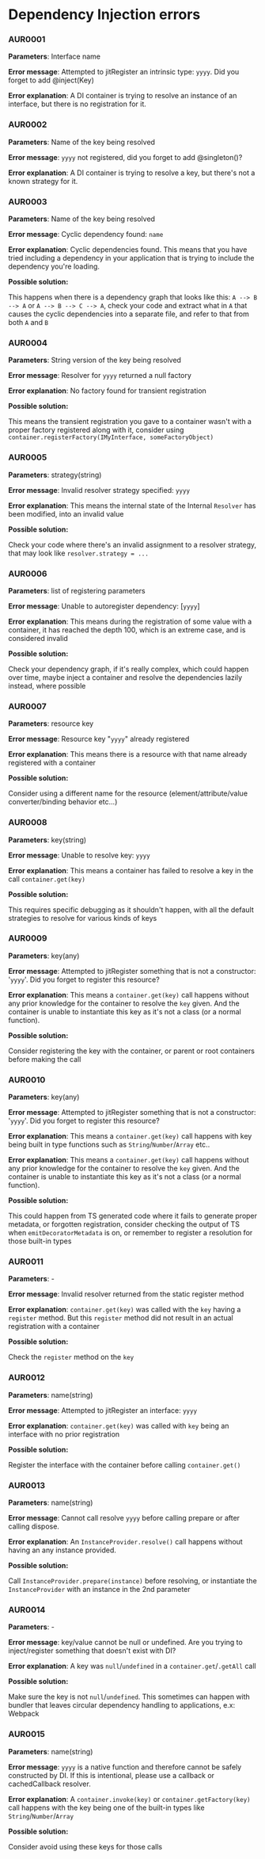 # Dependency Injection errors

### AUR0001

**Parameters**: Interface name

**Error message**: Attempted to jitRegister an intrinsic type: `yyyy`. Did you forget to add @inject(Key)

**Error explanation**: A DI container is trying to resolve an instance of an interface, but there is no registration for it.

### AUR0002

**Parameters**: Name of the key being resolved

**Error message**: `yyyy` not registered, did you forget to add @singleton()?

**Error explanation**: A DI container is trying to resolve a key, but there's not a known strategy for it.

### AUR0003

**Parameters**: Name of the key being resolved

**Error message**: Cyclic dependency found: `name`

**Error explanation**: Cyclic dependencies found. This means that you have tried including a dependency in your application that is trying to include the dependency you're loading.

**Possible solution:**

This happens when there is a dependency graph that looks like this: `A --> B --> A` or `A --> B --> C --> A`, check your code and extract what in `A` that causes the cyclic dependencies into a separate file, and refer to that from both `A` and `B`

### AUR0004

**Parameters**: String version of the key being resolved

**Error message**: Resolver for `yyyy` returned a null factory

**Error explanation**: No factory found for transient registration

**Possible solution:**

This means the transient registration you gave to a container wasn't with a proper factory registered along with it, consider using `container.registerFactory(IMyInterface, someFactoryObject)`

### AUR0005

**Parameters**: strategy(string)

**Error message**: Invalid resolver strategy specified: `yyyy`

**Error explanation**: This means the internal state of the Internal `Resolver` has been modified, into an invalid value

**Possible solution:**

Check your code where there's an invalid assignment to a resolver strategy, that may look like `resolver.strategy = ...`

### AUR0006

**Parameters**: list of registering parameters

**Error message**: Unable to autoregister dependency: \[`yyyy`]

**Error explanation**: This means during the registration of some value with a container, it has reached the depth 100, which is an extreme case, and is considered invalid

**Possible solution:**

Check your dependency graph, if it's really complex, which could happen over time, maybe inject a container and resolve the dependencies lazily instead, where possible

### AUR0007

**Parameters**: resource key

**Error message**: Resource key "`yyyy`" already registered

**Error explanation**: This means there is a resource with that name already registered with a container

**Possible solution:**

Consider using a different name for the resource (element/attribute/value converter/binding behavior etc...)

### AUR0008

**Parameters**: key(string)

**Error message**: Unable to resolve key: `yyyy`

**Error explanation**: This means a container has failed to resolve a key in the call `container.get(key)`

**Possible solution:**

This requires specific debugging as it shouldn't happen, with all the default strategies to resolve for various kinds of keys

### AUR0009

**Parameters**: key(any)

**Error message**: Attempted to jitRegister something that is not a constructor: '`yyyy`'. Did you forget to register this resource?

**Error explanation**: This means a `container.get(key)` call happens without any prior knowledge for the container to resolve the `key` given. And the container is unable to instantiate this key as it's not a class (or a normal function).

**Possible solution:**

Consider registering the key with the container, or parent or root containers before making the call

### AUR0010

**Parameters**: key(any)

**Error message**: Attempted to jitRegister something that is not a constructor: '`yyyy`'. Did you forget to register this resource?

**Error explanation**: This means a `container.get(key)` call happens with key being built in type functions such as `String`/`Number`/`Array` etc..

**Error explanation**: This means a `container.get(key)` call happens without any prior knowledge for the container to resolve the `key` given. And the container is unable to instantiate this key as it's not a class (or a normal function).

**Possible solution:**

This could happen from TS generated code where it fails to generate proper metadata, or forgotten registration, consider checking the output of TS when `emitDecoratorMetadata` is on, or remember to register a resolution for those built-in types

### AUR0011

**Parameters**: -

**Error message**: Invalid resolver returned from the static register method

**Error explanation**: `container.get(key)` was called with the `key` having a `register` method. But this `register` method did not result in an actual registration with a container

**Possible solution:**

Check the `register` method on the `key`

### AUR0012

**Parameters**: name(string)

**Error message**: Attempted to jitRegister an interface: `yyyy`

**Error explanation**: `container.get(key)` was called with `key` being an interface with no prior registration

**Possible solution:**

Register the interface with the container before calling `container.get()`

### AUR0013

**Parameters**: name(string)

**Error message**: Cannot call resolve `yyyy` before calling prepare or after calling dispose.

**Error explanation**: An `InstanceProvider.resolve()` call happens without having an any instance provided.

**Possible solution:**

Call `InstanceProvider.prepare(instance)` before resolving, or instantiate the `InstanceProvider` with an instance in the 2nd parameter

### AUR0014

**Parameters**: -

**Error message**: key/value cannot be null or undefined. Are you trying to inject/register something that doesn't exist with DI?

**Error explanation**: A key was `null`/`undefined` in a `container.get`/`.getAll` call

**Possible solution:**

Make sure the key is not `null`/`undefined`. This sometimes can happen with bundler that leaves circular dependency handling to applications, e.x: Webpack

### AUR0015

**Parameters**: name(string)

**Error message**: `yyyy` is a native function and therefore cannot be safely constructed by DI. If this is intentional, please use a callback or cachedCallback resolver.

**Error explanation**: A `container.invoke(key)` or `container.getFactory(key)` call happens with the key being one of the built-in types like `String`/`Number`/`Array`

**Possible solution:**

Consider avoid using these keys for those calls
